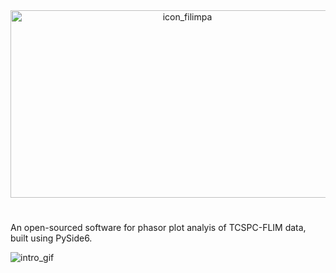 <div align="center">
  <img src="https://github.com/user-attachments/assets/5ec8fe13-b097-4274-88fb-25c60c28637c" alt="icon_filimpa" width="550" height="300">
</div>

#
An open-sourced software for phasor plot analyis of TCSPC-FLIM data, built using PySide6.



![intro_gif](https://github.com/user-attachments/assets/29e7e1b6-820c-4dcf-a1ac-674f7d70acbf)
